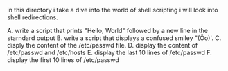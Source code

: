 in this directory i take a dive into the world of shell scripting i will look into shell redirections.

A. write a script that prints "Hello, World" followed by a new line in the starndard output
B. write a script that displays a confused smiley "(Ôo)'.
C. disply the content of the /etc/passwd file.
D. display the content of /etc/passwd and /etc/hosts
E. display the last 10 lines of /etc/passwd
F. display the first 10 lines of /etc/passwd
